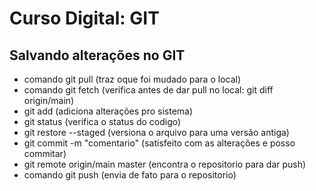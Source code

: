 # Curso Digital: GIT

## Salvando alterações no GIT

* comando git pull (traz oque foi mudado para o local)
* comando git fetch (verifica antes de dar pull no local: git diff origin/main)
* git add <file> (adiciona alterações pro sistema)
* git status (verifica o status do codigo)
* git restore --staged <file> (versiona o arquivo para uma versão antiga)
* git commit -m "comentario" (satisfeito com as alterações e posso commitar)
* git remote origin/main master (encontra o repositorio para dar push)
* comando git push (envia de fato para o repositorio)